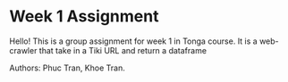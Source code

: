 # Week 1 Assignment
Hello!
This is a group assignment for week 1 in Tonga course.
It is a web-crawler that take in a Tiki URL and return a dataframe

Authors: Phuc Tran, Khoe Tran.